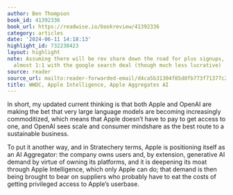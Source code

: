 ```yaml
---
author: Ben Thompson
book_id: 41392336
book_url: https://readwise.io/bookreview/41392336
category: articles
date: '2024-06-11 14:18:13'
highlight_id: 732238423
layout: highlight
note: Assuming there will be rev share down the road for plus signups, this seems
  almost 1:1 with the google search deal (though much less lucrative)
source: reader
source_url: mailto:reader-forwarded-email/d4ca5b31304f85d8fb773f71377c296e
title: WWDC, Apple Intelligence, Apple Aggregates AI
---
```


In short, my updated current thinking is that both Apple and OpenAI are making the bet that very large language models are becoming increasingly commoditized, which means that Apple doesn’t have to pay to get access to one, and OpenAI sees scale and consumer mindshare as the best route to a sustainable business.

To put it another way, and in Stratechery terms, Apple is positioning itself as an AI Aggregator: the company owns users and, by extension, generative AI demand by virtue of owning its platforms, and it is deepening its moat through Apple Intelligence, which only Apple can do; that demand is then being brought to bear on suppliers who probably have to eat the costs of getting privileged access to Apple’s userbase.